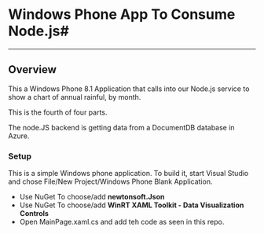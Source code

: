 ﻿<a name="HOLTop"></a>
# Windows Phone App To Consume Node.js#

---

<a name="Overview"></a>
## Overview ##

This a Windows Phone 8.1 Application that calls into our Node.js service to show a chart of annual rainful, by month.

This is the fourth of four parts.

The node.JS backend is getting data from a DocumentDB database in Azure.


<a name="Objectives"></a>
### Setup ###

This is a simple Windows phone application. To build it, start Visual Studio and chose File/New Project/Windows Phone Blank Application.

- Use NuGet To choose/add **newtonsoft.Json**
- Use NuGet To choose/add **WinRT XAML Toolkit - Data Visualization Controls**
- Open MainPage.xaml.cs and add teh code as seen in this repo.

